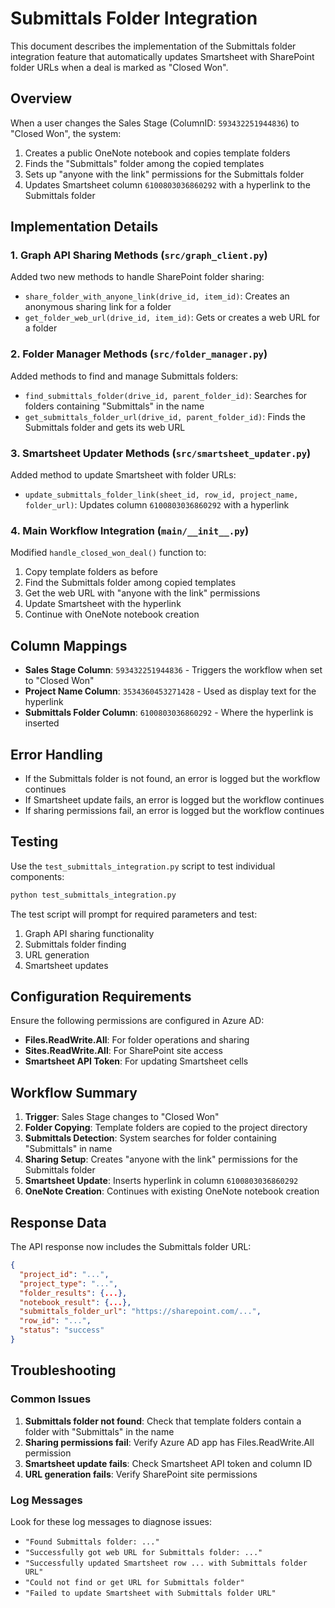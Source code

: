# Submittals Folder Integration

This document describes the implementation of the Submittals folder integration feature that automatically updates Smartsheet with SharePoint folder URLs when a deal is marked as "Closed Won".

## Overview

When a user changes the Sales Stage (ColumnID: `593432251944836`) to "Closed Won", the system:

1. Creates a public OneNote notebook and copies template folders
2. Finds the "Submittals" folder among the copied templates
3. Sets up "anyone with the link" permissions for the Submittals folder
4. Updates Smartsheet column `6100803036860292` with a hyperlink to the Submittals folder

## Implementation Details

### 1. Graph API Sharing Methods (`src/graph_client.py`)

Added two new methods to handle SharePoint folder sharing:

- `share_folder_with_anyone_link(drive_id, item_id)`: Creates an anonymous sharing link for a folder
- `get_folder_web_url(drive_id, item_id)`: Gets or creates a web URL for a folder

### 2. Folder Manager Methods (`src/folder_manager.py`)

Added methods to find and manage Submittals folders:

- `find_submittals_folder(drive_id, parent_folder_id)`: Searches for folders containing "Submittals" in the name
- `get_submittals_folder_url(drive_id, parent_folder_id)`: Finds the Submittals folder and gets its web URL

### 3. Smartsheet Updater Methods (`src/smartsheet_updater.py`)

Added method to update Smartsheet with folder URLs:

- `update_submittals_folder_link(sheet_id, row_id, project_name, folder_url)`: Updates column `6100803036860292` with a hyperlink

### 4. Main Workflow Integration (`main/__init__.py`)

Modified `handle_closed_won_deal()` function to:

1. Copy template folders as before
2. Find the Submittals folder among copied templates
3. Get the web URL with "anyone with the link" permissions
4. Update Smartsheet with the hyperlink
5. Continue with OneNote notebook creation

## Column Mappings

- **Sales Stage Column**: `593432251944836` - Triggers the workflow when set to "Closed Won"
- **Project Name Column**: `3534360453271428` - Used as display text for the hyperlink
- **Submittals Folder Column**: `6100803036860292` - Where the hyperlink is inserted

## Error Handling

- If the Submittals folder is not found, an error is logged but the workflow continues
- If Smartsheet update fails, an error is logged but the workflow continues
- If sharing permissions fail, an error is logged but the workflow continues

## Testing

Use the `test_submittals_integration.py` script to test individual components:

```bash
python test_submittals_integration.py
```

The test script will prompt for required parameters and test:
1. Graph API sharing functionality
2. Submittals folder finding
3. URL generation
4. Smartsheet updates

## Configuration Requirements

Ensure the following permissions are configured in Azure AD:

- **Files.ReadWrite.All**: For folder operations and sharing
- **Sites.ReadWrite.All**: For SharePoint site access
- **Smartsheet API Token**: For updating Smartsheet cells

## Workflow Summary

1. **Trigger**: Sales Stage changes to "Closed Won"
2. **Folder Copying**: Template folders are copied to the project directory
3. **Submittals Detection**: System searches for folder containing "Submittals" in name
4. **Sharing Setup**: Creates "anyone with the link" permissions for the Submittals folder
5. **Smartsheet Update**: Inserts hyperlink in column `6100803036860292`
6. **OneNote Creation**: Continues with existing OneNote notebook creation

## Response Data

The API response now includes the Submittals folder URL:

```json
{
  "project_id": "...",
  "project_type": "...",
  "folder_results": {...},
  "notebook_result": {...},
  "submittals_folder_url": "https://sharepoint.com/...",
  "row_id": "...",
  "status": "success"
}
```

## Troubleshooting

### Common Issues

1. **Submittals folder not found**: Check that template folders contain a folder with "Submittals" in the name
2. **Sharing permissions fail**: Verify Azure AD app has Files.ReadWrite.All permission
3. **Smartsheet update fails**: Check Smartsheet API token and column ID
4. **URL generation fails**: Verify SharePoint site permissions

### Log Messages

Look for these log messages to diagnose issues:

- `"Found Submittals folder: ..."`
- `"Successfully got web URL for Submittals folder: ..."`
- `"Successfully updated Smartsheet row ... with Submittals folder URL"`
- `"Could not find or get URL for Submittals folder"`
- `"Failed to update Smartsheet with Submittals folder URL"` 